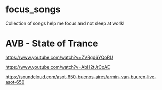# focus_songs
Collection of songs help me focus and not sleep at work!

# AVB - State of Trance
https://www.youtube.com/watch?v=ZVRgd6YQoRU

https://www.youtube.com/watch?v=AbH2tJrCoAE

https://soundcloud.com/asot-650-buenos-aires/armin-van-buuren-live-asot-650

